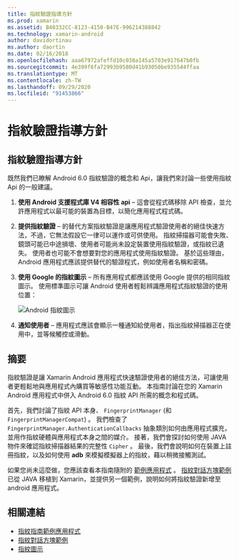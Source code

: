```yaml
---
title: 指紋驗證指導方針
ms.prod: xamarin
ms.assetid: B40332CC-8123-4150-B47E-996214388842
ms.technology: xamarin-android
author: davidortinau
ms.author: daortin
ms.date: 02/16/2018
ms.openlocfilehash: aaa67972afeffd10c038a145a5703e917647b0fb
ms.sourcegitcommit: 4e399f6fa72993b9580d41b93050be935544ffaa
ms.translationtype: MT
ms.contentlocale: zh-TW
ms.lasthandoff: 09/29/2020
ms.locfileid: "91453866"
---
```

# <a name="fingerprint-authentication-guidance"></a>指紋驗證指導方針

## <a name="fingerprint-authentication-guidance"></a>指紋驗證指導方針

既然我們已瞭解 Android 6.0 指紋驗證的概念和 Api，讓我們來討論一些使用指紋 Api 的一般建議。

1. **使用 Android 支援程式庫 V4 相容性 api** &ndash; 這會從程式碼移除 API 檢查，並允許應用程式以最可能的裝置為目標，以簡化應用程式程式碼。
2. **提供指紋驗證** &ndash; 的替代方案指紋驗證是讓應用程式驗證使用者的絕佳快速方法，不過，它無法假設它一律可以運作或可供使用。 指紋掃描器可能會失敗、鏡頭可能已中途損壞、使用者可能尚未設定裝置使用指紋驗證，或指紋已遺失。 使用者也可能不會想要對您的應用程式使用指紋驗證。 基於這些理由，Android 應用程式應該提供替代的驗證程式，例如使用者名稱和密碼。
3. **使用 Google 的指紋圖示** &ndash; 所有應用程式都應該使用 Google 提供的相同指紋圖示。 使用標準圖示可讓 Android 使用者輕鬆辨識應用程式指紋驗證的使用位置： 
    
    ![Android 指紋圖示](summary-images/ic-fp-40px.png)
    
4. **通知使用者** &ndash; 應用程式應該會顯示一種通知給使用者，指出指紋掃描器正在使用中，並等候觸控或滑動。 

## <a name="summary"></a>摘要

指紋驗證是讓 Xamarin Android 應用程式快速驗證使用者的絕佳方法，可讓使用者更輕鬆地與應用程式內購買等敏感性功能互動。 本指南討論在您的 Xamarin Android 應用程式中併入 Android 6.0 指紋 API 所需的概念和程式碼。

首先，我們討論了指紋 API 本身、 `FingerprintManager` (和 `FingerprintManagerCompat`) 。 我們檢查了 `FingerprintManager.AuthenticationCallbacks` 抽象類別如何由應用程式擴充，並用作指紋硬體與應用程式本身之間的媒介。 接著，我們會探討如何使用 JAVA 物件來確認指紋掃描器結果的完整性 `Cipher` 。 最後，我們會說明如何在裝置上註冊指紋，以及如何使用 **adb** 來模擬模擬器上的指紋，藉以稍微接觸測試。 

如果您尚未這麼做，您應該查看本指南隨附的 [範例應用程式](https://github.com/xamarin/monodroid-samples/tree/master/FingerprintGuide) 。 [指紋對話方塊範例](/samples/xamarin/monodroid-samples/android-m-fingerprintdialog)已從 JAVA 移植到 Xamarin，並提供另一個範例，說明如何將指紋驗證新增至 android 應用程式。

## <a name="related-links"></a>相關連結

- [指紋指南範例應用程式](https://github.com/xamarin/monodroid-samples/tree/master/FingerprintGuide)
- [指紋對話方塊範例](/samples/xamarin/monodroid-samples/android-m-fingerprintdialog)
- [指紋圖示](https://raw.githubusercontent.com/xamarin/monodroid-samples/master/FingerprintGuide/FingerprintSampleApp/Resources/drawable-hdpi/ic_fp_40px.png)